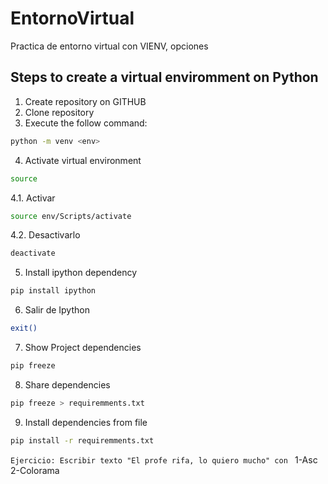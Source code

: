 # EntornoVirtual
Practica de entorno virtual con VIENV, opciones

## Steps to create a virtual enviromment on Python ##

1. Create repository on GITHUB
2. Clone repository
3. Execute the follow command:

``` bash
python -m venv <env>
```

4. Activate virtual environment
```bash
source 
```
4.1. Activar
```bash
source env/Scripts/activate
```

4.2. Desactivarlo
```bash
deactivate
```
5. Install ipython dependency
```bash
pip install ipython
```
6. Salir de Ipython
```bash
exit()
```
7. Show Project dependencies
```bash
pip freeze
```
8. Share dependencies
```bash
pip freeze > requiremments.txt
```

9. Install dependencies from file
```bash
pip install -r requiremments.txt
```
`Ejercicio: Escribir texto "El profe rifa, lo quiero mucho" con `
1-Asc
2-Colorama
